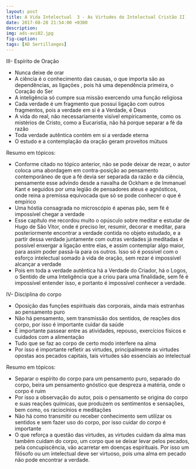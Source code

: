 ```yaml
---
layout: post
title: A Vida Intelectual  3 - As Virtudes do Intelectual Cristão II
date: 2017-08-28 21:54:00 +0300
description: 
img: ads-avi02.jpg
fig-caption: 
tags: [AD Sertillanges]
---
```


III- Espírito de Oração

 * Nunca deixe de orar
 * A ciência é o conhecimento das causas, o que importa são as dependências, as ligações , pois há uma dependência primeira, o Coração do Ser
 * A inteligência só cumpre sua missão exercendo uma função religiosa
 * Cada verdade é um fragmento que possui ligação com outros fragmentos, pois a verdade em si é a Verdade, é Deus
 * A vida do real, não necessariamente visível empiricamente, como os mistérios de Cristo, como a Eucaristia, não há porque separar a fé da razão
 * Toda verdade autêntica contém em si a verdade eterna
 * O estudo e a contemplação da oração geram proveitos mútuos

Resumo em tópicos:

 * Conforme citado no tópico anterior, não se pode deixar de rezar, o autor coloca uma abordagem em contra-posição ao pensamento contemporâneo de que a fé devia ser separada da razão e da ciência, pensamente esse advindo desde a navalha de Ockham e de Immanuel Kant e seguidos por uma legião de pensadores ateus e agnósticos, onde reina a premissa equivocada que só se pode conhecer o que é empírico
 * Uma hóstia consagrada no microscópio é apenas pão, sem fé é impossível chegar a verdade
 * Esse capítulo me recordou muito o opúsculo sobre meditar e estudar de Hugo de São Vitor, onde é preciso ler, resumir, decorar e meditar, para posteriormente encontrar a verdade contida no objeto estudado, e a partir dessa verdade juntamente com outras verdades já meditadas é possível enxergar a ligação entre elas, e assim contemplar algo maior, para assim poder passá-la para os outros. Isso só é possível com o esforço intelectual somado à vida de oração, sem rezar é impossível alcançar a verdade
 * Pois em toda a verdade autêntica há a Verdade do Criador, há o Logos, o Sentido de uma Inteligência que a criou para uma finalidade, sem fé é impossível entender isso, e portanto é impossível conhecer a verdade.

IV- Disciplina do corpo

 * Oposição das funções espirituais das corporais, ainda mais estranhas ao pensamento puro
 * Não há pensamento, sem transmissão dos sentidos, de reações dos corpo, por isso é importante cuidar da saúde
 * É importante passear entre as atividades, repouso, exercícios físicos e cuidados com a alimentação
 * Tudo que se faz ao corpo de certo modo interfere na alma
 * Por isso é importante refletir as virtudes, principalmente as virtudes opostas aos pecados capitais, tais virtudes são essenciais ao intelectual

Resumo em tópicos:

 * Separar o espírito do corpo para um pensamento puro, separado do corpo, beira um pensamento gnóstico que despreza a matéria, onde o corpo é ruim
 * Por isso a observação do autor, pois o pensamento se origina do corpo e suas reações químicas, que produzem os sentimentos e sensações, bem como, os raciocínios e meditações
 * Não há como transmitir ou receber conhecimento sem utilizar os sentidos e sem fazer uso do corpo, por isso cuidar do corpo é importante
 * O que reforça a questão das virtudes, as virtudes cuidam da alma mas também cuidam do corpo, um corpo que se deixar levar pelos pecados, pela concupiscência, vão acarretar em doenças espirituais. Por isso um filósofo ou um intelectual deve ser virtuoso, pois uma alma em pecado não pode encontrar a verdade. 

